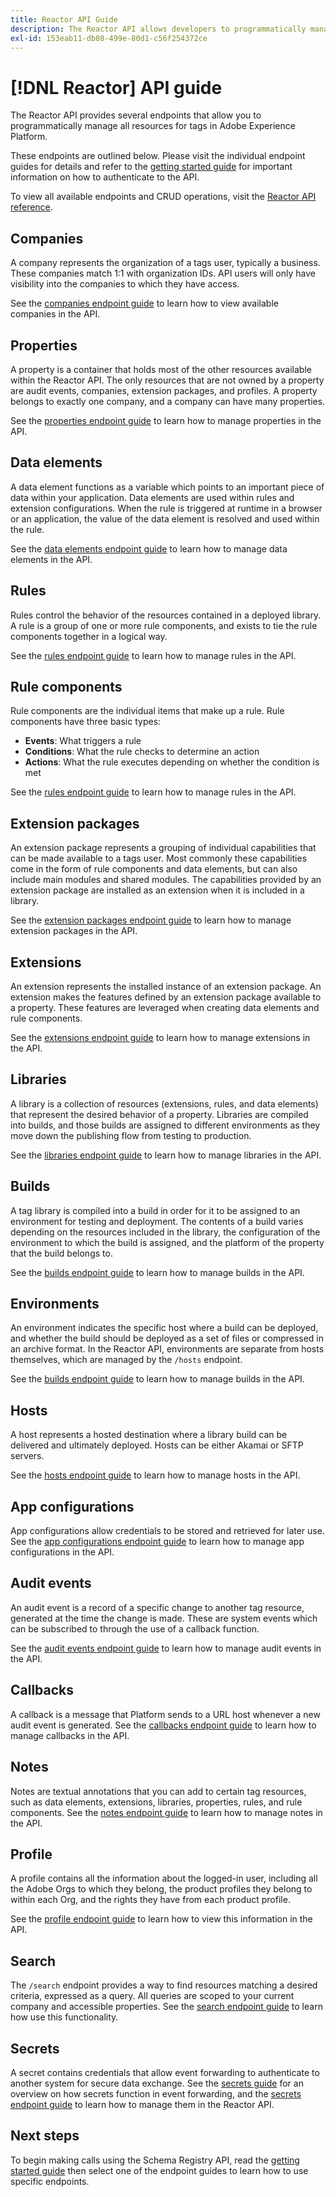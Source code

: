 ```yaml
---
title: Reactor API Guide
description: The Reactor API allows developers to programmatically manage all resources for tags in Adobe Experience Platform. Follow this guide to learn how to perform key operations using the API.
exl-id: 153eab11-db08-499e-80d1-c56f254372ce
---
```

# [!DNL Reactor] API guide

The Reactor API provides several endpoints that allow you to programmatically manage all resources for tags in Adobe Experience Platform.

These endpoints are outlined below. Please visit the individual endpoint guides for details and refer to the [getting started guide](./getting-started.md) for important information on how to authenticate to the API.

To view all available endpoints and CRUD operations, visit the [Reactor API reference](https://www.adobe.io/experience-platform-apis/references/reactor/).

## Companies

A company represents the organization of a tags user, typically a business. These companies match 1:1 with organization IDs. API users will only have visibility into the companies to which they have access.

See the [companies endpoint guide](./endpoints/companies.md) to learn how to view available companies in the API.

## Properties

A property is a container that holds most of the other resources available within the Reactor API. The only resources that are not owned by a property are audit events, companies, extension packages, and profiles. A property belongs to exactly one company, and a company can have many properties.

See the [properties endpoint guide](./endpoints/properties.md) to learn how to manage properties in the API.

## Data elements

A data element functions as a variable which points to an important piece of data within your application. Data elements are used within rules and extension configurations. When the rule is triggered at runtime in a browser or an application, the value of the data element is resolved and used within the rule.

See the [data elements endpoint guide](./endpoints/data-elements.md) to learn how to manage data elements in the API.

## Rules

Rules control the behavior of the resources contained in a deployed library. A rule is a group of one or more rule components, and exists to tie the rule components together in a logical way.

See the [rules endpoint guide](./endpoints/rules.md) to learn how to manage rules in the API.

## Rule components

Rule components are the individual items that make up a rule. Rule components have three basic types:

* **Events**: What triggers a rule
* **Conditions**: What the rule checks to determine an action
* **Actions**: What the rule executes depending on whether the condition is met

See the [rules endpoint guide](./endpoints/rules.md) to learn how to manage rules in the API.

## Extension packages

An extension package represents a grouping of individual capabilities that can be made available to a tags user. Most commonly these capabilities come in the form of rule components and data elements, but can also include main modules and shared modules. The capabilities provided by an extension package are installed as an extension when it is included in a library.

See the [extension packages endpoint guide](./endpoints/extension-packages.md) to learn how to manage extension packages in the API.

## Extensions

An extension represents the installed instance of an extension package. An extension makes the features defined by an extension package available to a property. These features are leveraged when creating data elements and rule components.

See the [extensions endpoint guide](./endpoints/extensions.md) to learn how to manage extensions in the API.

## Libraries

A library is a collection of resources (extensions, rules, and data elements) that represent the desired behavior of a property. Libraries are compiled into builds, and those builds are assigned to different environments as they move down the publishing flow from testing to production.

See the [libraries endpoint guide](./endpoints/libraries.md) to learn how to manage libraries in the API.

## Builds

A tag library is compiled into a build in order for it to be assigned to an environment for testing and deployment. The contents of a build varies depending on the resources included in the library, the configuration of the environment to which the build is assigned, and the platform of the property that the build belongs to.

See the [builds endpoint guide](./endpoints/builds.md) to learn how to manage builds in the API.

## Environments

An environment indicates the specific host where a build can be deployed, and whether the build should be deployed as a set of files or compressed in an archive format. In the Reactor API, environments are separate from hosts themselves, which are managed by the `/hosts` endpoint.

See the [builds endpoint guide](./endpoints/builds.md) to learn how to manage builds in the API.

## Hosts

A host represents a hosted destination where a library build can be delivered and ultimately deployed. Hosts can be either Akamai or SFTP servers.

See the [hosts endpoint guide](./endpoints/hosts.md) to learn how to manage hosts in the API.

## App configurations

App configurations allow credentials to be stored and retrieved for later use. See the [app configurations endpoint guide](./endpoints/app-configurations.md) to learn how to manage app configurations in the API.

## Audit events

An audit event is a record of a specific change to another tag resource, generated at the time the change is made. These are system events which can be subscribed to through the use of a callback function.

See the [audit events endpoint guide](./endpoints/audit-events.md) to learn how to manage audit events in the API.

## Callbacks

A callback is a message that Platform sends to a URL host whenever a new audit event is generated. See the [callbacks endpoint guide](./endpoints/callbacks.md) to learn how to manage callbacks in the API.

## Notes

Notes are textual annotations that you can add to certain tag resources, such as data elements, extensions, libraries, properties, rules, and rule components. See the [notes endpoint guide](./endpoints/notes.md) to learn how to manage notes in the API.

## Profile

A profile contains all the information about the logged-in user, including all the Adobe Orgs to which they belong, the product profiles they belong to within each Org, and the rights they have from each product profile.

See the [profile endpoint guide](./endpoints/profile.md) to learn how to view this information in the API.

## Search

The `/search` endpoint provides a way to find resources matching a desired criteria, expressed as a query. All queries are scoped to your current company and accessible properties. See the [search endpoint guide](./endpoints/search.md) to learn how use this functionality.

## Secrets

A secret contains credentials that allow event forwarding to authenticate to another system for secure data exchange. See the [secrets guide](./guides/secrets.md) for an overview on how secrets function in event forwarding, and the [secrets endpoint guide](./endpoints/secrets.md) to learn how to manage them in the Reactor API.

## Next steps

To begin making calls using the Schema Registry API, read the [getting started guide](./getting-started.md) then select one of the endpoint guides to learn how to use specific endpoints.
